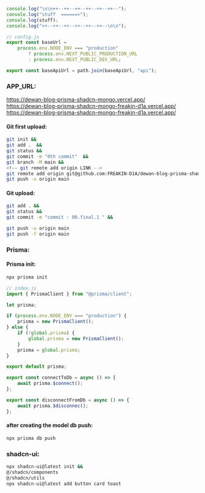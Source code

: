 ```js
console.log("\n\n++--++--++--++--++--++--");
console.log("stuff  ======>");
console.log(stuff);
console.log("++--++--++--++--++--++--\n\n");
```

```js
// config.js
export const baseUrl =
	process.env.NODE_ENV === "production"
		? process.env.NEXT_PUBLIC_PRODUCTION_URL
		: process.env.NEXT_PUBLIC_DEV_URL;

export const baseApiUrl = path.join(baseApiUrl, "api");
```

### APP_URL:

https://dewan-blog-prisma-shadcn-mongo.vercel.app/ <br>
https://dewan-blog-prisma-shadcn-mongo-freakin-d1a.vercel.app/ <br>
https://dewan-blog-prisma-shadcn-mongo-freakin-d1a.vercel.app/ <br>

#### Git first upload:

```bash
git init &&
git add .  &&
git status &&
git commit -m "0th commit"  &&
git branch -M main &&
<!-- git remote add origin LINK -->
git remote add origin git@github.com:FREAKIN-D1A/dewan-blog-prisma-shadcn-mongo.git  &&
git push -u origin main
```

#### Git upload:

```bash
git add . &&
git status &&
git commit -m "commit : 00.final.1 " &&

git push -u origin main
git push -f origin main
```

### Prisma:

#### Prisma init:

```bash
npx prisma init
```

```js
// index.js
import { PrismaClient } from "@prisma/client";

let prisma;

if (process.env.NODE_ENV === "production") {
	prisma = new PrismaClient();
} else {
	if (!global.prisma) {
		global.prisma = new PrismaClient();
	}
	prisma = global.prisma;
}

export default prisma;

export const connectToDb = async () => {
	await prisma.$connect();
};

export const disconnectFromDb = async () => {
	await prisma.$disconnec();
};
```

#### after creating the model db push:

```bash
npx prisma db push
```

### shadcn-ui:

```bash
npx shadcn-ui@latest init &&
@/shadcn/components
@/shadcn/utils
npx shadcn-ui@latest add button card toast
```
